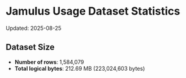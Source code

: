 # Jamulus Usage Dataset Statistics

Updated: 2025-08-25

## Dataset Size
- **Number of rows**: 1,584,079
- **Total logical bytes**: 212.69 MB (223,024,603 bytes)
